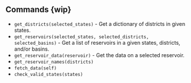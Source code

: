 ## Commands {wip}

* `get_districts(selected_states)` - Get a dictionary of districts in given states.
* `get_reservoirs(selected_states, selected_districts, selected_basins)` - Get a list of reservoirs in a given states, districts, and/or basins.
* `get_reservoir_data(reservoir)` - Get the data on a selected reservoir.
* `get_reservoir_names(districts)`
* `fetch_data(self)`
* `check_valid_states(states)`
